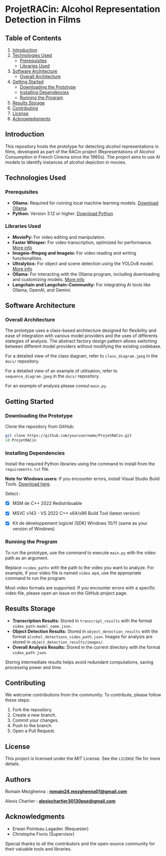 # ProjetRACin: Alcohol Representation Detection in Films

## Table of Contents

1. [Introduction](#introduction)
2. [Technologies Used](#technologies-used)
    - [Prerequisites](#prerequisites)
    - [Libraries Used](#libraries-used)
3. [Software Architecture](#software-architecture)
    - [Overall Architecture](#overall-architecture)
4. [Getting Started](#getting-started)
    - [Downloading the Prototype](#downloading-the-prototype)
    - [Installing Dependencies](#installing-dependencies)
    - [Running the Program](#running-the-program)
5. [Results Storage](#results-storage)
6. [Contributing](#contributing)
7. [License](#license)
8. [Acknowledgments](#acknowledgments)

## Introduction

This repository hosts the prototype for detecting alcohol representations in films, developed as part of the RACin project (Representations of Alcohol Consumption in French Cinema since the 1960s). The project aims to use AI models to identify instances of alcohol depiction in movies.

## Technologies Used

### Prerequisites

- **Ollama:** Required for running local machine learning models. [Download Ollama](https://ollama.com)
- **Python:** Version 3.12 or higher. [Download Python](https://python.org)

### Libraries Used

- **MoviePy:** For video editing and manipulation.
- **Faster Whisper:** For video transcription, optimized for performance. [More info](https://github.com/SYSTRAN/faster-whisper)
- **Imageio-ffmpeg and Imageio:** For video reading and writing functionalities.
- **Ultralytics:** For object and scene detection using the YOLOv8 model. [More info](https://docs.ultralytics.com/models/yolov8)
- **Ollama:** For interacting with the Ollama program, including downloading and customizing models. [More info](https://github.com/ollama/ollama-python)
- **Langchain and Langchain-Community:** For integrating AI tools like Ollama, OpenAI, and Gemini.

## Software Architecture

### Overall Architecture

The prototype uses a class-based architecture designed for flexibility and ease of integration with various model providers and the uses of differents stategies of analysis. The abstract factory design pattern allows switching between different model providers without modifying the existing codebase.

For a detailed view of the class diagram, refer to `class_diagram.jpeg` in the `docs/` repository.

For a detailed view of an example of utilisation, refer to `sequence_diagram.jpeg` in the `docs/` repository.

For an example of analysis please consul `main.py`.
## Getting Started

### Downloading the Prototype

Clone the repository from GitHub:

```bash
git clone https://github.com/yourusername/ProjetRACin.git
cd ProjetRACin
```

### Installing Dependencies

Install the required Python libraries using the command to install from the `requirements.txt` file.

**Note for Windows users:** If you encounter errors, install Visual Studio Build Tools. [Download here](https://visualstudio.microsoft.com/visual-cpp-build-tools/).

Select : 
- [x] MSM de C++ 2022 Redistribuable
- [x] MSVC v143 - VS 2022 C++ x64/x86 Build Tool (latest version)
- [x] Kit de développement logiciel (SDK) Windows 10/11 (same as your version of Windows)

 

### Running the Program

To run the prototype, use the command to execute `main.py` with the video path as an argument.

Replace `<video_path>` with the path to the video you want to analyze. For example, if your video file is named `video.mp4`, use the appropriate command to run the program.

Most video formats are supported. If you encounter errors with a specific video file, please open an issue on the GitHub project page.

## Results Storage

- **Transcription Results:** Stored in `transcript_results` with the format `video_path-model_name.json`.
- **Object Detection Results:** Stored in `object_detection_results` with the format `alcohol_detections_video_path.json`. Images for analysis are stored in `object_detection_results/images/`.
- **Overall Analysis Results:** Stored in the current directory with the format `video_path.json`.

Storing intermediate results helps avoid redundant computations, saving processing power and time.

## Contributing

We welcome contributions from the community. To contribute, please follow these steps:

1. Fork the repository.
2. Create a new branch.
3. Commit your changes.
4. Push to the branch.
5. Open a Pull Request.

## License

This project is licensed under the MIT License. See the `LICENSE` file for more details.

## Authors

Romain Mezghenna : **romain24.mezghenna01@gmail.com**

Alexis Chartier : **alexischartier30130pse@gmail.com**

## Acknowledgments

- Erwan Pointeau Lagadec (Requester)
- Christophe Fiorio (Supervisor)

Special thanks to all the contributors and the open-source community for their valuable tools and libraries.